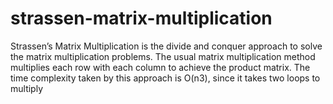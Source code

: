 # strassen-matrix-multiplication
Strassen’s Matrix Multiplication is the divide and conquer approach to solve the matrix multiplication problems. The usual matrix multiplication method multiplies each row with each column to achieve the product matrix. The time complexity taken by this approach is O(n3), since it takes two loops to multiply
